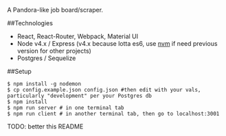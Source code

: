 A Pandora-like job board/scraper.

##Technologies

* React, React-Router, Webpack, Material UI
* Node v4.x / Express (v4.x because lotta es6, use [nvm](https://github.com/creationix/nvm) if need previous version for other projects)
* Postgres / Sequelize

##Setup


```shell
$ npm install -g nodemon
$ cp config.example.json config.json #then edit with your vals, particularly "development" per your Postgres db 
$ npm install
$ npm run server # in one terminal tab
$ npm run client # in another terminal tab, then go to localhost:3001
```

TODO: better this README